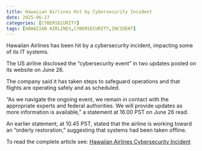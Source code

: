 ```yaml
---
title: Hawaiian Airlines Hit by Cybersecurity Incident
date: 2025-06-27
categories: [CYBERSECURITY]
tags: [HAWAIIAN AIRLINES,CYBERSECURITY,INCIDENT]
---
```


Hawaiian Airlines has been hit by a cybersecurity incident, impacting some of its IT systems.

The US airline disclosed the “cybersecurity event” in two updates posted on its website on June 26. 

The company said it has taken steps to safeguard operations and that flights are operating safely and as scheduled.

“As we navigate the ongoing event, we remain in contact with the appropriate experts and federal authorities. We will provide updates as more information is available,” a statement at 16.00 PST on June 26 read.

An earlier statement, at 10.45 PST, stated that the airline is working toward an “orderly restoration,” suggesting that systems had been taken offline.

To read the complete article see: [Hawaiian Airlines Cybersecurity Incident](https://www.infosecurity-magazine.com/news/hawaiian-airlines-cybersecurity/)  

